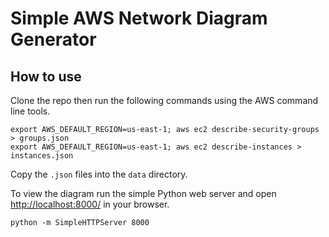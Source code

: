 # Simple AWS Network Diagram Generator

## How to use

Clone the repo then run the following commands using the AWS command line
tools.

```
export AWS_DEFAULT_REGION=us-east-1; aws ec2 describe-security-groups > groups.json
export AWS_DEFAULT_REGION=us-east-1; aws ec2 describe-instances > instances.json
```

Copy the `.json` files into the `data` directory.

To view the diagram run the simple Python web server and open [http://localhost:8000/](http://localhost:8000/)
in your browser.

```
python -m SimpleHTTPServer 8000
```
